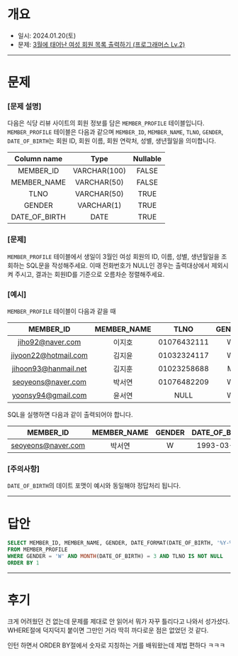 # 개요
- 일시: 2024.01.20(토)
- 문제: [3월에 태어난 여성 회원 목록 출력하기 (프로그래머스 Lv.2)](https://school.programmers.co.kr/learn/courses/30/lessons/131120)

---

# 문제
### [문제 설명]
다음은 식당 리뷰 사이트의 회원 정보를 담은 ```MEMBER_PROFILE``` 테이블입니다. ```MEMBER_PROFILE``` 테이블은 다음과 같으며 ```MEMBER_ID```, ```MEMBER_NAME```, ```TLNO```, ```GENDER```, ```DATE_OF_BIRTH```는 회원 ID, 회원 이름, 회원 연락처, 성별, 생년월일을 의미합니다.

|Column name|Type|Nullable|
|:---:|:---:|:---:|
|MEMBER_ID|VARCHAR(100)|FALSE|
|MEMBER_NAME|VARCHAR(50)|FALSE|
|TLNO|VARCHAR(50)|TRUE|
|GENDER|VARCHAR(1)|TRUE|
|DATE_OF_BIRTH|DATE|TRUE|

### [문제]
```MEMBER_PROFILE``` 테이블에서 생일이 3월인 여성 회원의 ID, 이름, 성별, 생년월일을 조회하는 SQL문을 작성해주세요. 이때 전화번호가 NULL인 경우는 출력대상에서 제외시켜 주시고, 결과는 회원ID를 기준으로 오름차순 정렬해주세요.

### [예시]
```MEMBER_PROFILE``` 테이블이 다음과 같을 때

|MEMBER_ID|MEMBER_NAME|TLNO|GENDER|DATE_OF_BIRTH|
|:---:|:---:|:---:|:---:|:---:|
|jiho92@naver.com|이지호|01076432111|W|1992-02-12|
|jiyoon22@hotmail.com|김지윤|01032324117|W|1992-02-22|
|jihoon93@hanmail.net|김지훈|01023258688|M|1993-02-23|
|seoyeons@naver.com|박서연|01076482209|W|1993-03-16|
|yoonsy94@gmail.com|윤서연|NULL|W|1994-03-19|

SQL을 실행하면 다음과 같이 출력되어야 합니다.

|MEMBER_ID|MEMBER_NAME|GENDER|DATE_OF_BIRTH|
|:---:|:---:|:---:|:---:|
|seoyeons@naver.com|박서연|W|1993-03-16|

### [주의사항]
```DATE_OF_BIRTH```의 데이트 포맷이 예시와 동일해야 정답처리 됩니다.

---

# 답안
```SQL
SELECT MEMBER_ID, MEMBER_NAME, GENDER, DATE_FORMAT(DATE_OF_BIRTH, '%Y-%m-%d') AS DATE_OF_BIRTH
FROM MEMBER_PROFILE
WHERE GENDER = 'W' AND MONTH(DATE_OF_BIRTH) = 3 AND TLNO IS NOT NULL
ORDER BY 1
```

---

# 후기

크게 어려웠던 건 없는데 문제를 제대로 안 읽어서 뭐가 자꾸 틀리다고 나와서 성가셨다. WHERE절에 덕지덕지 붙이면 그만인 거라 딱히 까다로운 점은 없었던 것 같다.

인턴 하면서 ORDER BY절에서 숫자로 지칭하는 거를 배워왔는데 제법 편하다 ㅋㅋㅋ